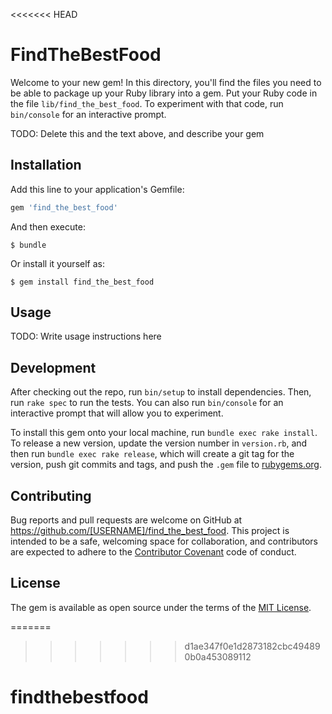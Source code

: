 <<<<<<< HEAD
# FindTheBestFood

Welcome to your new gem! In this directory, you'll find the files you need to be able to package up your Ruby library into a gem. Put your Ruby code in the file `lib/find_the_best_food`. To experiment with that code, run `bin/console` for an interactive prompt.

TODO: Delete this and the text above, and describe your gem

## Installation

Add this line to your application's Gemfile:

```ruby
gem 'find_the_best_food'
```

And then execute:

    $ bundle

Or install it yourself as:

    $ gem install find_the_best_food

## Usage

TODO: Write usage instructions here

## Development

After checking out the repo, run `bin/setup` to install dependencies. Then, run `rake spec` to run the tests. You can also run `bin/console` for an interactive prompt that will allow you to experiment.

To install this gem onto your local machine, run `bundle exec rake install`. To release a new version, update the version number in `version.rb`, and then run `bundle exec rake release`, which will create a git tag for the version, push git commits and tags, and push the `.gem` file to [rubygems.org](https://rubygems.org).

## Contributing

Bug reports and pull requests are welcome on GitHub at https://github.com/[USERNAME]/find_the_best_food. This project is intended to be a safe, welcoming space for collaboration, and contributors are expected to adhere to the [Contributor Covenant](http://contributor-covenant.org) code of conduct.


## License

The gem is available as open source under the terms of the [MIT License](http://opensource.org/licenses/MIT).

=======
>>>>>>> d1ae347f0e1d2873182cbc494890b0a453089112
# findthebestfood
